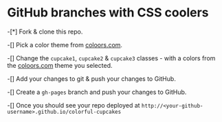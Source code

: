 # GitHub branches with CSS coolers

-[*] Fork & clone this repo.

-[] Pick a color theme from [coloors.com](http://coloors.com).

-[] Change the `cupcake1`, `cupcake2` & `cupcake3` classes - with a colors from the [coloors.com](http://coloors.com) theme you selected.

-[] Add your changes to git & push your changes to GitHub.

-[] Create a `gh-pages` branch and push your changes to GitHub.

-[] Once you should see your repo deployed at `http://<your-github-username>.github.io/colorful-cupcakes`


